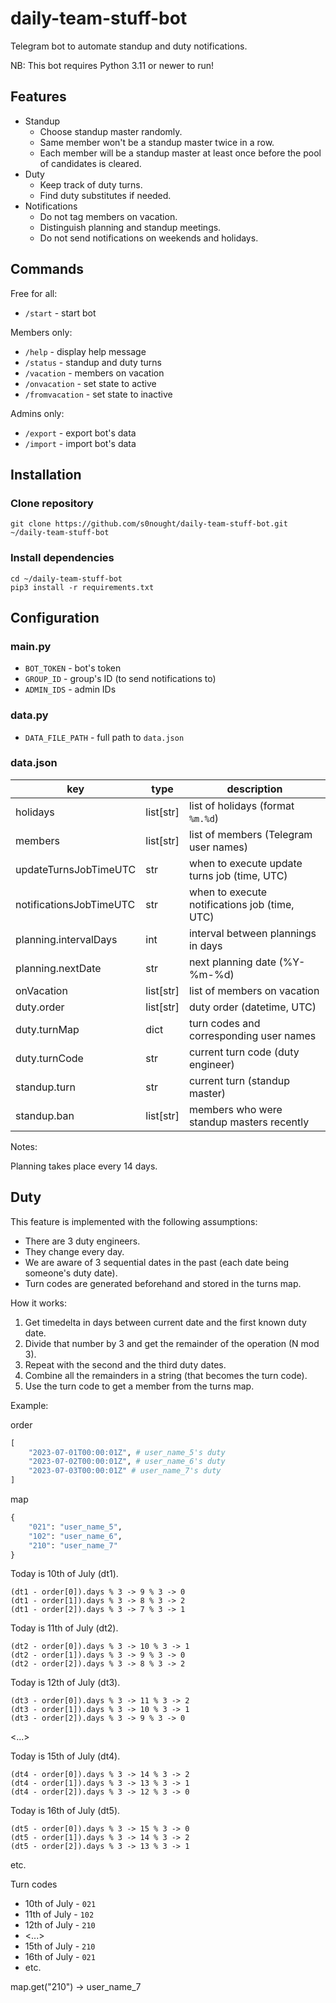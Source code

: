 # daily-team-stuff-bot

Telegram bot to automate standup and duty notifications.

NB: This bot requires Python 3.11 or newer to run!

## Features

- Standup
    - Choose standup master randomly.
    - Same member won't be a standup master twice in a row.
    - Each member will be a standup master at least once before the pool of candidates is cleared.
- Duty
    - Keep track of duty turns.
    - Find duty substitutes if needed.
- Notifications
    - Do not tag members on vacation.
    - Distinguish planning and standup meetings.
    - Do not send notifications on weekends and holidays.

## Commands

Free for all:
- `/start` - start bot

Members only:
- `/help` - display help message
- `/status` - standup and duty turns
- `/vacation` - members on vacation
- `/onvacation` - set state to active
- `/fromvacation` - set state to inactive

Admins only:
- `/export` - export bot's data
- `/import` - import bot's data

## Installation

### Clone repository

```shell
git clone https://github.com/s0nought/daily-team-stuff-bot.git ~/daily-team-stuff-bot
```

### Install dependencies

```shell
cd ~/daily-team-stuff-bot
pip3 install -r requirements.txt
```

## Configuration

### main.py

- `BOT_TOKEN` - bot's token
- `GROUP_ID` - group's ID (to send notifications to)
- `ADMIN_IDS` - admin IDs

### data.py

- `DATA_FILE_PATH` - full path to `data.json`

### data.json

|key|type|description|
|-|-|-|
|holidays|list[str]|list of holidays (format `%m.%d`)|
|members|list[str]|list of members (Telegram user names)|
|updateTurnsJobTimeUTC|str|when to execute update turns job (time, UTC)|
|notificationsJobTimeUTC|str|when to execute notifications job (time, UTC)|
|planning.intervalDays|int|interval between plannings in days|
|planning.nextDate|str|next planning date (%Y-%m-%d)|
|onVacation|list[str]|list of members on vacation|
|duty.order|list[str]|duty order (datetime, UTC)|
|duty.turnMap|dict|turn codes and corresponding user names|
|duty.turnCode|str|current turn code (duty engineer)|
|standup.turn|str|current turn (standup master)|
|standup.ban|list[str]|members who were standup masters recently|

Notes:

Planning takes place every 14 days.

## Duty

This feature is implemented with the following assumptions:
- There are 3 duty engineers.
- They change every day.
- We are aware of 3 sequential dates in the past (each date being someone's duty date).
- Turn codes are generated beforehand and stored in the turns map.

How it works:
1. Get timedelta in days between current date and the first known duty date.
1. Divide that number by 3 and get the remainder of the operation (N mod 3).
1. Repeat with the second and the third duty dates.
1. Combine all the remainders in a string (that becomes the turn code).
1. Use the turn code to get a member from the turns map.

Example:

order
```python
[
    "2023-07-01T00:00:01Z", # user_name_5's duty
    "2023-07-02T00:00:01Z", # user_name_6's duty
    "2023-07-03T00:00:01Z" # user_name_7's duty
]
```

map
```python
{
    "021": "user_name_5",
    "102": "user_name_6",
    "210": "user_name_7"
}
```

Today is 10th of July (dt1).
```
(dt1 - order[0]).days % 3 -> 9 % 3 -> 0
(dt1 - order[1]).days % 3 -> 8 % 3 -> 2
(dt1 - order[2]).days % 3 -> 7 % 3 -> 1
```
Today is 11th of July (dt2).
```
(dt2 - order[0]).days % 3 -> 10 % 3 -> 1
(dt2 - order[1]).days % 3 -> 9 % 3 -> 0
(dt2 - order[2]).days % 3 -> 8 % 3 -> 2
```
Today is 12th of July (dt3).
```
(dt3 - order[0]).days % 3 -> 11 % 3 -> 2
(dt3 - order[1]).days % 3 -> 10 % 3 -> 1
(dt3 - order[2]).days % 3 -> 9 % 3 -> 0
```
<...>

Today is 15th of July (dt4).
```
(dt4 - order[0]).days % 3 -> 14 % 3 -> 2
(dt4 - order[1]).days % 3 -> 13 % 3 -> 1
(dt4 - order[2]).days % 3 -> 12 % 3 -> 0
```

Today is 16th of July (dt5).
```
(dt5 - order[0]).days % 3 -> 15 % 3 -> 0
(dt5 - order[1]).days % 3 -> 14 % 3 -> 2
(dt5 - order[2]).days % 3 -> 13 % 3 -> 1
```

etc.

Turn codes
- 10th of July - `021`
- 11th of July - `102`
- 12th of July - `210`
- <...>
- 15th of July - `210`
- 16th of July - `021`
- etc.

map.get("210") -> user_name_7
